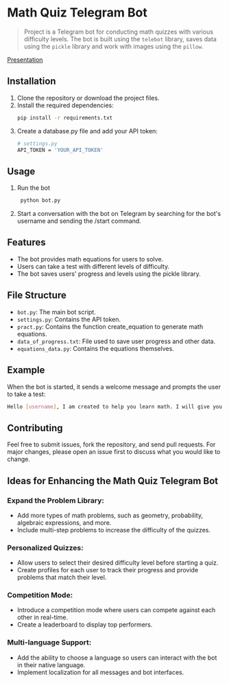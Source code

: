 # Math Quiz Telegram Bot

> Project is a Telegram bot for conducting math quizzes with various difficulty levels. The bot is built using the `telebot` library, saves data using the `pickle` library and work with images using the `pillow`.

[Presentation](https://www.canva.com/design/DAGLGtQSDjM/jGMOtyHmtGkqOanAzdSryQ/view?utm_content=DAGLGtQSDjM&utm_campaign=designshare&utm_medium=link&utm_source=editor)

## Installation

1. Clone the repository or download the project files.
2. Install the required dependencies:
   ```bash
   pip install -r requirements.txt
   ```
4. Create a database.py file and add your API token:
   ```bash
   # settings.py
   API_TOKEN = 'YOUR_API_TOKEN'
   ```
## Usage
1. Run the bot
   ```bash
    python bot.py
   ```
2. Start a conversation with the bot on Telegram by searching for the bot's username and sending the /start command.
## Features
  - The bot provides math equations for users to solve.
  - Users can take a test with different levels of difficulty.
  - The bot saves users' progress and levels using the pickle library.
## File Structure
  - `bot.py`: The main bot script.
  - `settings.py`: Contains the API token.
  - `pract.py`: Contains the function create_equation to generate math equations.
  - `data_of_progress.txt`: File used to save user progress and other data.
  - `equations_data.py`: Contains the equations themselves.
## Example
When the bot is started, it sends a welcome message and prompts the user to take a test:
```bash
Hello [username], I am created to help you learn math. I will give you examples and equations, and you need to just write the answers to these examples or equations. Let's immediately proceed to the test. You have 10 equation, the more levels you pass, the more you can go through. Good luck!
```
## Contributing
Feel free to submit issues, fork the repository, and send pull requests. For major changes, please open an issue first to discuss what you would like to change.
## Ideas for Enhancing the Math Quiz Telegram Bot
   ### Expand the Problem Library:
   - Add more types of math problems, such as geometry, probability, algebraic expressions, and more.
   - Include multi-step problems to increase the difficulty of the quizzes.
   ### Personalized Quizzes:
   - Allow users to select their desired difficulty level before starting a quiz.
   - Create profiles for each user to track their progress and provide problems that match their level.
   ### Competition Mode:
   - Introduce a competition mode where users can compete against each other in real-time.
   - Create a leaderboard to display top performers.
   ### Multi-language Support:
   - Add the ability to choose a language so users can interact with the bot in their native language.
   - Implement localization for all messages and bot interfaces.
